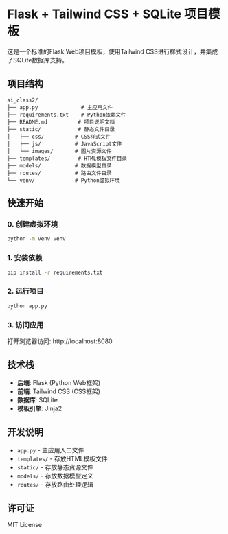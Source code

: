 # Flask + Tailwind CSS + SQLite 项目模板

这是一个标准的Flask Web项目模板，使用Tailwind CSS进行样式设计，并集成了SQLite数据库支持。

## 项目结构

```
ai_class2/
├── app.py              # 主应用文件
├── requirements.txt    # Python依赖文件
├── README.md          # 项目说明文档
├── static/            # 静态文件目录
│   ├── css/          # CSS样式文件
│   ├── js/           # JavaScript文件
│   └── images/       # 图片资源文件
├── templates/         # HTML模板文件目录
├── models/           # 数据模型目录
├── routes/           # 路由文件目录
└── venv/             # Python虚拟环境
```

## 快速开始

### 0. 创建虚拟环境

```bash
python -m venv venv
```
### 1. 安装依赖

```bash
pip install -r requirements.txt
```

### 2. 运行项目

```bash
python app.py
```

### 3. 访问应用

打开浏览器访问: http://localhost:8080

## 技术栈

- **后端**: Flask (Python Web框架)
- **前端**: Tailwind CSS (CSS框架)
- **数据库**: SQLite
- **模板引擎**: Jinja2

## 开发说明

- `app.py` - 主应用入口文件
- `templates/` - 存放HTML模板文件
- `static/` - 存放静态资源文件
- `models/` - 存放数据模型定义
- `routes/` - 存放路由处理逻辑

## 许可证

MIT License 